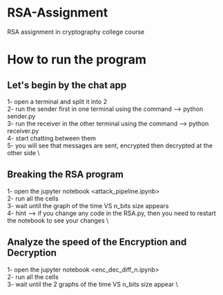 # RSA-Assignment
RSA assignment in cryptography college course

# How to run the program

## Let's begin by the chat app
1- open a terminal and split it into 2 \
2- run the sender first in one terminal using the command --> python sender.py \
3- run the receiver in the other terminal using the command --> python receiver.py \
4- start chatting between them \
5- you will see that messages are sent, encrypted then decrypted at the other side \

## Breaking the RSA program
1- open the jupyter notebook <attack_pipeline.ipynb> \
2- run all the cells \
3- wait until the graph of the time VS n_bits size appears \
4- hint --> if you change any code in the RSA.py, then you need to restart the notebook to see your changes \

## Analyze the speed of the Encryption and Decryption
1- open the jupyter notebook <enc_dec_diff_n.ipynb> \
2- run all the cells \
3- wait until the 2 graphs of the time VS n_bits size appear \
